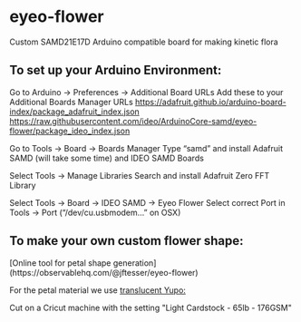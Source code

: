 # eyeo-flower
Custom SAMD21E17D Arduino compatible board for making kinetic flora

<h2>To set up your Arduino Environment:</h2>

Go to Arduino → Preferences → Additional Board URLs
Add these to your Additional Boards Manager URLs
https://adafruit.github.io/arduino-board-index/package_adafruit_index.json
https://raw.githubusercontent.com/ideo/ArduinoCore-samd/eyeo-flower/package_ideo_index.json

Go to Tools → Board → Boards Manager
Type “samd” and install Adafruit SAMD (will take some time) and IDEO SAMD Boards

Select Tools → Manage Libraries 
Search and install Adafruit Zero FFT Library

Select Tools → Board → IDEO SAMD → Eyeo Flower
Select correct Port in Tools → Port (“/dev/cu.usbmodem…” on OSX)

<h2>To make your own custom flower shape:</h2>
[Online tool for petal shape generation](https://observablehq.com/@jftesser/eyeo-flower)

For the petal material we use [translucent Yupo:](https://www.amazon.com/dp/B004XC7CE8?psc=1&ref=ppx_yo2ov_dt_b_product_details)

Cut on a Cricut machine with the setting "Light Cardstock - 65lb - 176GSM"
